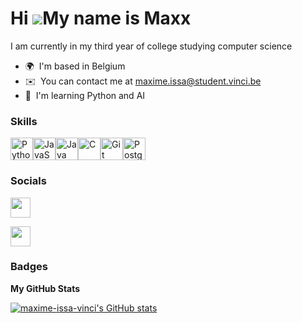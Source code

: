 Hi ![](https://user-images.githubusercontent.com/18350557/176309783-0785949b-9127-417c-8b55-ab5a4333674e.gif)My name is Maxx
============================================================================================================================

I am currently in my third year of college studying computer science

* 🌍  I'm based in Belgium
* ✉️  You can contact me at [maxime.issa@student.vinci.be](mailto:maxime.issa@student.vinci.be)
* 🧠  I'm learning Python and AI

### Skills


<p align="left">
<a href="https://www.python.org/" target="_blank" rel="noreferrer"><img src="https://raw.githubusercontent.com/danielcranney/readme-generator/main/public/icons/skills/python-colored.svg" width="36" height="36" alt="Python" /></a><a href="https://developer.mozilla.org/en-US/docs/Web/JavaScript" target="_blank" rel="noreferrer"><img src="https://raw.githubusercontent.com/danielcranney/readme-generator/main/public/icons/skills/javascript-colored.svg" width="36" height="36" alt="JavaScript" /></a><a href="https://www.oracle.com/java/" target="_blank" rel="noreferrer"><img src="https://raw.githubusercontent.com/danielcranney/readme-generator/main/public/icons/skills/java-colored.svg" width="36" height="36" alt="Java" /></a><a href="https://docs.microsoft.com/en-us/cpp/?view=msvc-170" target="_blank" rel="noreferrer"><img src="https://raw.githubusercontent.com/danielcranney/readme-generator/main/public/icons/skills/c-colored.svg" width="36" height="36" alt="C" /></a><a href="https://git-scm.com/" target="_blank" rel="noreferrer"><img src="https://raw.githubusercontent.com/danielcranney/readme-generator/main/public/icons/skills/git-colored.svg" width="36" height="36" alt="Git" /></a><a href="https://www.postgresql.org/" target="_blank" rel="noreferrer"><img src="https://raw.githubusercontent.com/danielcranney/readme-generator/main/public/icons/skills/postgresql-colored.svg" width="36" height="36" alt="PostgreSQL" /></a>
</p>


### Socials

<a href="https://www.linkedin.com/in/maxime-issa/" target="_blank" rel="noreferrer"> <picture> <source media="(prefers-color-scheme: dark)" srcset="https://raw.githubusercontent.com/danielcranney/readme-generator/main/public/icons/socials/linkedin-dark.svg" /> <source media="(prefers-color-scheme: light)" srcset="https://raw.githubusercontent.com/danielcranney/readme-generator/main/public/icons/socials/linkedin.svg" /> <img src="https://raw.githubusercontent.com/danielcranney/readme-generator/main/public/icons/socials/linkedin.svg" width="32" height="32" /> </picture> </a></p>
<p align="left"> <a href="https://leetcode.com/u/Maxx2/" target="_blank" rel="noreferrer"> <picture> <source media="(prefers-color-scheme: dark)" srcset="https://upload.wikimedia.org/wikipedia/commons/8/8e/LeetCode_Logo_1.png" /> <source media="(prefers-color-scheme: light)" srcset="https://upload.wikimedia.org/wikipedia/commons/8/8e/LeetCode_Logo_1.png" /> <img src="https://upload.wikimedia.org/wikipedia/commons/8/8e/LeetCode_Logo_1.png" width="32" height="32" /> </picture> </a></p>

### Badges

<b>My GitHub Stats</b>

<a href="http://www.github.com/maxime-issa-vinci"><img src="https://github-readme-stats.vercel.app/api?username=maxime-issa-vinci&show_icons=true&hide=&count_private=true&title_color=0891b2&text_color=ffffff&icon_color=0891b2&bg_color=1c1917&hide_border=true&show_icons=true" alt="maxime-issa-vinci's GitHub stats" /></a>

